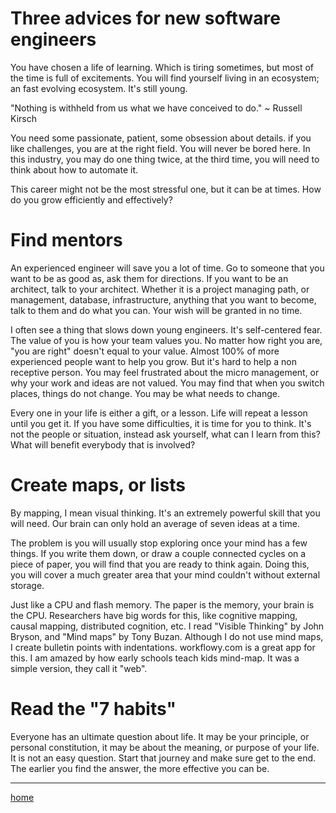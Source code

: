 # Three advices for new software engineers

You have chosen a life of learning. Which is tiring sometimes, but most of the time is full of excitements. 
You will find yourself living in an ecosystem; an fast evolving ecosystem. It's still young.

"Nothing is withheld from us what we have conceived to do." ~ Russell Kirsch

You need some passionate, patient, some obsession about details.
if you like challenges, you are at the right field. 
You will never be bored here. In this industry, you may do one thing twice, at the third time, 
you will need to think about how to automate it.

This career might not be the most stressful one, but it can be at times. 
How do you grow efficiently and effectively?

# Find mentors

An experienced engineer will save you a lot of time. Go to someone that you want to be as good as, 
ask them for directions. If you want to be an architect, talk to your architect. 
Whether it is a project managing path, or management, database, infrastructure, 
anything that you want to become, talk to them and do what you can. Your wish will be granted in no time.

I often see a thing that slows down young engineers. It's self-centered fear. 
The value of you is how your team values you. No matter how right you are, 
"you are right" doesn't equal to your value. Almost 100% of more experienced people want to help you grow. 
But it's hard to help a non receptive person. You may feel frustrated about the micro management, 
or why your work and ideas are not valued. You may find that when you switch places, 
things do not change. You may be what needs to change.

Every one in your life is either a gift, or a lesson. Life will repeat a lesson until you get it. 
If you have some difficulties, it is time for you to think. It's not the people or situation, 
instead ask yourself, what can I learn from this? What will benefit everybody that is involved?

# Create maps, or lists

By mapping, I mean visual thinking. It's an extremely powerful skill that you will need. 
Our brain can only hold an average of seven ideas at a time. 

The problem is you will usually stop exploring once your mind has a few things. 
If you write them down, or draw a couple connected cycles on a piece of paper, 
you will find that you are ready to think again. Doing this, 
you will cover a much greater area that your mind couldn't without external storage. 

Just like a CPU and flash memory. The paper is the memory, your brain is the CPU. 
Researchers have big words for this, like cognitive mapping, causal mapping, distributed cognition, etc. 
I read "Visible Thinking" by John Bryson, and "Mind maps" by Tony Buzan. 
Although I do not use mind maps, I create bulletin points with indentations. 
workflowy.com is a great app for this.
I am amazed by how early schools teach kids mind-map. 
It was a simple version, they call it "web".

# Read the "7 habits"

Everyone has an ultimate question about life. It may be your principle, or personal constitution, 
it may be about the meaning, or purpose of your life. It is not an easy question. 
Start that journey and make sure get to the end. The earlier you find the answer, 
the more effective you can be.

----------------
[home](../README.md)

